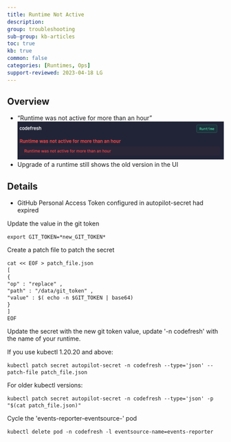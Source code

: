 ```yaml
---
title: Runtime Not Active
description: 
group: troubleshooting
sub-group: kb-articles
toc: true
kb: true
common: false
categories: [Runtimes, Ops]
support-reviewed: 2023-04-18 LG
---
```


## Overview

* “Runtime was not active for more than an hour”
    ![runTimeInactive.png](/images/troubleshooting/runTimeInactive.png)
* Upgrade of a runtime still shows the old version in the UI

## Details

* GitHub Personal Access Token configured in autopilot-secret had expired

Update the value in the git token

```shell
export GIT_TOKEN=*new_GIT_TOKEN*
```

Create a patch file to patch the secret

```shell
cat << EOF > patch_file.json  
[  
{  
"op" : "replace" ,  
"path" : "/data/git_token" ,  
"value" : $( echo -n $GIT_TOKEN | base64)   
}  
]  
EOF
```

Update the secret with the new git token value, update '-n codefresh' with the
name of your runtime.

If you use kubectl 1.20.20 and above:

```shell
kubectl patch secret autopilot-secret -n codefresh --type='json' --patch-file patch_file.json
```

For older kubectl versions:

```shell
kubectl patch secret autopilot-secret -n codefresh --type='json' -p "$(cat patch_file.json)"
```

Cycle the 'events-reporter-eventsource-' pod

```shell
kubectl delete pod -n codefresh -l eventsource-name=events-reporter  
```
